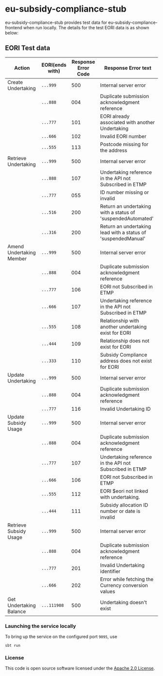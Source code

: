 
# eu-subsidy-compliance-stub

eu-subsidy-compliance-stub provides test data for eu-subsidy-compliance-frontend when run locally.
The details for the test EORI data is as shown below:

## EORI Test data

| Action                   | EORI(ends with) | Response Error Code | Response Error text                                           |
|--------------------------|-----------------|---------------------|---------------------------------------------------------------
| Create Undertaking       | `...999`        | 500                 | Internal server error                                         | 
|                          | `...888`        | 004                 | Duplicate submission acknowledgment reference                 |  
|                          | `...777`        | 101                 | EORI already associated with another Undertaking              |  
|                          | `...666`        | 102                 | Invalid EORI number                                           |  
|                          | `...555`        | 113                 | Postcode missing for the address                              |  
| Retrieve Undertaking     | `...999`        | 500                 | Internal server error                                         | 
|                          | `...888`        | 107                 | Undertaking reference in the API not Subscribed in ETMP       |  
|                          | `...777`        | 055                 | ID number missing or invalid                                  |  
|                          | `...516`        | 200                 | Return an undertaking with a status of 'suspendedAutomated'   |  
|                          | `...316`        | 200                 | Return an undertaking lead with a status of 'suspendedManual' |  
| Amend Undertaking Member | `...999`        | 500                 | Internal server error                                         | 
|                          | `...888`        | 004                 | Duplicate submission acknowledgment reference                 |  
|                          | `...777`        | 106                 | EORI not Subscribed in ETMP                                   |  
|                          | `...666`        | 107                 | Undertaking reference in the API not Subscribed in ETMP       |  
|                          | `...555`        | 108                 | Relationship with another undertaking exist for EORI          |  
|                          | `...444`        | 109                 | Relationship does not exist for EORI                          |  
|                          | `...333`        | 110                 | Subsidy Compliance address does not exist for EORI            | 
| Update Undertaking       | `...999`        | 500                 | Internal server error                                         | 
|                          | `...888`        | 004                 | Duplicate submission acknowledgment reference                 |  
|                          | `...777`        | 116                 | Invalid Undertaking ID                                        |  
| Update Subsidy Usage     | `...999`        | 500                 | Internal server error                                         | 
|                          | `...888`        | 004                 | Duplicate submission acknowledgment reference                 |  
|                          | `...777`        | 107                 | Undertaking reference in the API not Subscribed in ETMP       |  
|                          | `...666`        | 106                 | EORI not Subscribed in ETMP                                   |  
|                          | `...555`        | 112                 | EORI $eori not linked with undertaking.                       | 
|                          | `...444`        | 111                 | Subsidy allocation ID number or date is invalid               | 
| Retrieve Subsidy Usage   | `...999`        | 500                 | Internal server error                                         | 
|                          | `...888`        | 004                 | Duplicate submission acknowledgment reference                 |  
|                          | `...777`        | 201                 | Invalid Undertaking identifier                                |  
|                          | `...666`        | 202                 | Error while fetching the Currency conversion values           |
| Get Undertaking Balance  | `...111908`     | 500                 | Undertaking doesn't exist                                     | 

### Launching the service locally

To bring up the service on the configured port `9095`, use

```
sbt run
```
### License

This code is open source software licensed under the [Apache 2.0 License]("http://www.apache.org/licenses/LICENSE-2.0.html").